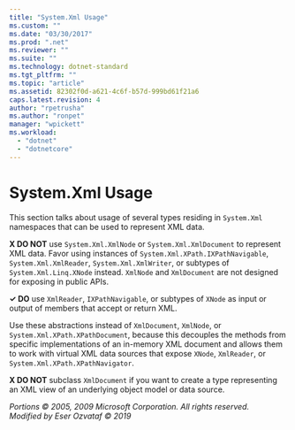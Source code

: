 ```yaml
---
title: "System.Xml Usage"
ms.custom: ""
ms.date: "03/30/2017"
ms.prod: ".net"
ms.reviewer: ""
ms.suite: ""
ms.technology: dotnet-standard
ms.tgt_pltfrm: ""
ms.topic: "article"
ms.assetid: 82302f0d-a621-4c6f-b57d-999bd61f21a6
caps.latest.revision: 4
author: "rpetrusha"
ms.author: "ronpet"
manager: "wpickett"
ms.workload: 
  - "dotnet"
  - "dotnetcore"
---
```

# System.Xml Usage
This section talks about usage of several types residing in `System.Xml` namespaces that can be used to represent XML data.  
  
 **X DO NOT** use `System.Xml.XmlNode` or `System.Xml.XmlDocument` to represent XML data. Favor using instances of `System.Xml.XPath.IXPathNavigable`, `System.Xml.XmlReader`, `System.Xml.XmlWriter`, or subtypes of `System.Xml.Linq.XNode` instead. `XmlNode` and `XmlDocument` are not designed for exposing in public APIs.  
  
 **✓ DO** use `XmlReader`, `IXPathNavigable`, or subtypes of `XNode` as input or output of members that accept or return XML.  
  
 Use these abstractions instead of `XmlDocument`, `XmlNode`, or `System.Xml.XPath.XPathDocument`, because this decouples the methods from specific implementations of an in-memory XML document and allows them to work with virtual XML data sources that expose `XNode`, `XmlReader`, or `System.Xml.XPath.XPathNavigator`.  
  
 **X DO NOT** subclass `XmlDocument` if you want to create a type representing an XML view of an underlying object model or data source.  
  
 *Portions © 2005, 2009 Microsoft Corporation. All rights reserved.*  
 *Modified by Eser Ozvataf © 2019*
